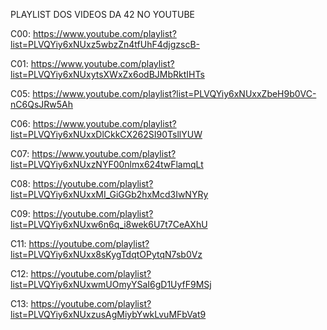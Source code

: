 PLAYLIST DOS VIDEOS DA 42 NO YOUTUBE

C00: https://www.youtube.com/playlist?list=PLVQYiy6xNUxz5wbzZn4tfUhF4djgzscB-

C01: https://www.youtube.com/playlist?list=PLVQYiy6xNUxytsXWxZx6odBJMbRktIHTs

C05: https://www.youtube.com/playlist?list=PLVQYiy6xNUxxZbeH9b0VC-nC6QsJRw5Ah

C06: https://www.youtube.com/playlist?list=PLVQYiy6xNUxxDlCkkCX262SI90TsllYUW

C07: https://www.youtube.com/playlist?list=PLVQYiy6xNUxzNYF00nlmx624twFlamqLt

C08: https://youtube.com/playlist?list=PLVQYiy6xNUxxMI_GiGGb2hxMcd3IwNYRy

C09: https://youtube.com/playlist?list=PLVQYiy6xNUxw6n6q_i8wek6U7t7CeAXhU

C11: https://youtube.com/playlist?list=PLVQYiy6xNUxx8sKygTdqtOPytqN7sb0Vz

C12: https://youtube.com/playlist?list=PLVQYiy6xNUxwmUOmyYSaI6gD1UyfF9MSj

C13: https://youtube.com/playlist?list=PLVQYiy6xNUxzusAgMiybYwkLvuMFbVat9